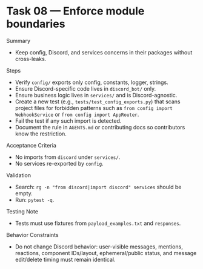 # Task 08 — Enforce module boundaries

Summary
- Keep config, Discord, and services concerns in their packages without cross-leaks.

Steps
- Verify `config/` exports only config, constants, logger, strings.
- Ensure Discord-specific code lives in `discord_bot/` only.
- Ensure business logic lives in `services/` and is Discord-agnostic.
- Create a new test (e.g., `tests/test_config_exports.py`) that scans project files for forbidden patterns such as `from config import WebhookService` or `from config import AppRouter`.
- Fail the test if any such import is detected.
- Document the rule in `AGENTS.md` or contributing docs so contributors know the restriction.

Acceptance Criteria
- No imports from `discord` under `services/`.
- No services re-exported by `config`.

Validation
- Search: `rg -n "from discord|import discord" services` should be empty.
- Run: `pytest -q`.

Testing Note
- Tests must use fixtures from `payload_examples.txt` and `responses`.

Behavior Constraints
- Do not change Discord behavior: user-visible messages, mentions, reactions, component IDs/layout, ephemeral/public status, and message edit/delete timing must remain identical.
